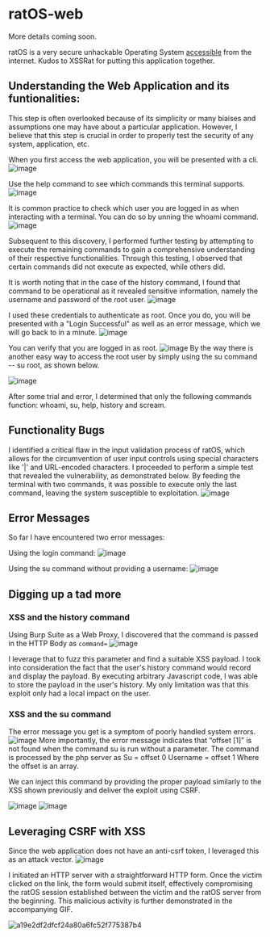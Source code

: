 # ratOS-web

More details coming soon.

ratOS is a very secure unhackable Operating System [accessible](https://labs.hackxpert.com/CommandInjection/) from the internet. 
Kudos to XSSRat for putting this application together.

## Understanding the Web Application and its funtionalities:

This step is often overlooked because of its simplicity or many biaises and assumptions one may have about a particular application. However, I believe that this step is crucial in order to properly test the security of any system, application, etc.

When you first access the web application, you will be presented with a cli.
![image](https://user-images.githubusercontent.com/74272629/235278237-4a445c49-5bd7-4465-84cc-f57fb7d3e23e.png)

Use the help command to see which commands this terminal supports.
![image](https://user-images.githubusercontent.com/74272629/235278248-9d6ff8be-5edc-4487-b2c2-37f5d827b7a5.png)

It is common practice to check which user you are logged in as when interacting with a terminal. You can do so by unning the whoami command. 
![image](https://user-images.githubusercontent.com/74272629/235278244-cc40113f-f669-4329-bc2c-a505134a0b73.png)

Subsequent to this discovery, I performed further testing by attempting to execute the remaining commands to gain a comprehensive understanding of their respective functionalities. Through this testing, I observed that certain commands did not execute as expected, while others did.

It is worth noting that in the case of the history command, I found that command to be operational as it revealed sensitive information, namely the username and password of the root user.
![image](https://user-images.githubusercontent.com/74272629/235278403-b0a5c06b-bb04-4b28-848a-66dcd89d16e2.png)

I used these credentials to authenticate as root. Once you do, you will be presented with a "Login Successful" as well as an error message, which we will go back to in a minute.
![image](https://user-images.githubusercontent.com/74272629/235278474-6f4c76ef-6bf7-47e0-963d-3e00cb2c8529.png)

You can verify that you are logged in as root.
![image](https://user-images.githubusercontent.com/74272629/235278599-789ebbae-370c-45ac-b1fb-b1aaf6ce93b7.png)
 By the way there is another easy way to access the root user by simply using the su command -- su root, as shown below.
 
![image](https://user-images.githubusercontent.com/74272629/235278638-c1f7f4f2-dff7-44c6-bf4e-a92d56c90acd.png)

After some trial and error, I determined that only the following commands function: whoami, su, help, history and scream.

## Functionality Bugs
I identified a critical flaw in the input validation process of ratOS, which allows for the circumvention of user input controls using special characters like '|' and URL-encoded characters. I proceeded to perform a simple test that revealed the vulnerability, as demonstrated below. By feeding the terminal with two commands, it was possible to execute only the last command, leaving the system susceptible to exploitation.
![image](https://user-images.githubusercontent.com/74272629/235278889-354a6b7c-a9c8-45bc-b22c-a64fa2dc8f0b.png)


## Error Messages

So far I have encountered two error messages:

Using the login command:
![image](https://user-images.githubusercontent.com/74272629/235278979-eb4c8b4f-40f9-4c03-98a7-faef12f10992.png)

Using the su command without providing a username:
![image](https://user-images.githubusercontent.com/74272629/235278972-85ef5acd-2a90-4764-a9bd-224241595224.png)


## Digging up a tad more

### XSS and the history command
Using Burp Suite as a Web Proxy, I discovered that the command is passed in the HTTP Body as `command=`
![image](https://user-images.githubusercontent.com/74272629/235279071-59ddbfbe-7426-41f6-bb98-53c197dac8ba.png)

I leverage that to fuzz this parameter and find a suitable XSS payload. I took into consideration the fact that the user's history command would record and display the payload. By executing arbitrary Javascript code, I was able to store the payload in the user's history. My only limitation was that this exploit only had a local impact on the user.

### XSS and the su command
The error message you get is a symptom of poorly handled system errors.
![image](https://user-images.githubusercontent.com/74272629/235278972-85ef5acd-2a90-4764-a9bd-224241595224.png)
More importantly, the error message indicates that “offset [1]” is not found when the command su is run without a parameter.
The command is processed by the php server as 
Su = offset 0
Username = offset 1
Where the offset is an array.

We can inject this command by providing the proper payload similarly to the XSS shown previously and deliver the exploit using CSRF.

![image](https://user-images.githubusercontent.com/74272629/235482316-b3786824-686c-4cd1-b3af-e8deb9808140.png)
![image](https://user-images.githubusercontent.com/74272629/235482349-0ae011e8-30b7-4ce2-b268-aa3baa67031c.png)




## Leveraging CSRF with XSS

Since the web application does not have an anti-csrf token, I leveraged this as an attack vector.
![image](https://user-images.githubusercontent.com/74272629/235279782-abed9273-dc04-4f23-af9f-973761830e98.png)

I initiated an HTTP server with a straightforward HTTP form. Once the victim clicked on the link, the form would submit itself, effectively compromising the ratOS session established between the victim and the ratOS server from the beginning. This malicious activity is further demonstrated in the accompanying GIF.

![a19e2df2dfcf24a80a6fc52f775387b4](https://i.gyazo.com/e144d8b47f0481c60d741bc9ddc255f4.gif)





